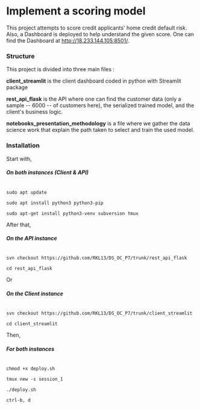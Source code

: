 # Implement a scoring model

  
This project attempts to score credit applicants' home credit default risk. 
Also, a Dashboard is deployed to help understand the given score. 
One can find the Dashboard at http://18.233.144.105:8501/. 

### Structure

This project is divided into three main files : 

**client_streamlit** is the client dashboard coded in python with Streamlit package

**rest_api_flask** is the API where one can find the customer data (only a sample -- 6000 -- of customers here), the serialized trained model, and the client's business logic.

**notebooks_presentation_methodology** is a file where we gather the data science work that explain the path taken to select and train the used model.

###  Installation
Start with, 
 #####  On both instances (Client & API)

```

sudo apt update

sudo apt install python3 python3-pip

sudo apt-get install python3-venv subversion tmux

```

  After that,

#####  On the API instance

  

```

svn checkout https://github.com/RKL13/DS_OC_P7/trunk/rest_api_flask

cd rest_api_flask

```
Or
  

##### On the Client instance

  

```

svn checkout https://github.com/RKL13/DS_OC_P7/trunk/client_streamlit

cd client_streamlit

```

  Then, 

##### For both instances

  

```

chmod +x deploy.sh

tmux new -s session_1

./deploy.sh

ctrl-b, d

```